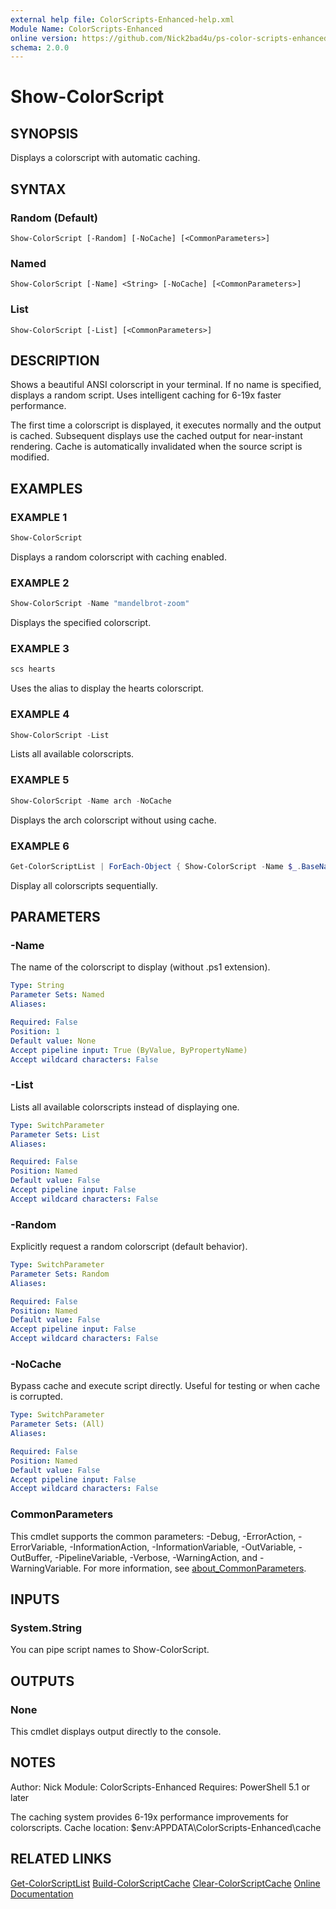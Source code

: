 ```yaml
---
external help file: ColorScripts-Enhanced-help.xml
Module Name: ColorScripts-Enhanced
online version: https://github.com/Nick2bad4u/ps-color-scripts-enhanced
schema: 2.0.0
---
```


# Show-ColorScript

## SYNOPSIS
Displays a colorscript with automatic caching.

## SYNTAX

### Random (Default)
```
Show-ColorScript [-Random] [-NoCache] [<CommonParameters>]
```

### Named
```
Show-ColorScript [-Name] <String> [-NoCache] [<CommonParameters>]
```

### List
```
Show-ColorScript [-List] [<CommonParameters>]
```

## DESCRIPTION
Shows a beautiful ANSI colorscript in your terminal. If no name is specified, displays a random script. Uses intelligent caching for 6-19x faster performance.

The first time a colorscript is displayed, it executes normally and the output is cached. Subsequent displays use the cached output for near-instant rendering. Cache is automatically invalidated when the source script is modified.

## EXAMPLES

### EXAMPLE 1
```powershell
Show-ColorScript
```
Displays a random colorscript with caching enabled.

### EXAMPLE 2
```powershell
Show-ColorScript -Name "mandelbrot-zoom"
```
Displays the specified colorscript.

### EXAMPLE 3
```powershell
scs hearts
```
Uses the alias to display the hearts colorscript.

### EXAMPLE 4
```powershell
Show-ColorScript -List
```
Lists all available colorscripts.

### EXAMPLE 5
```powershell
Show-ColorScript -Name arch -NoCache
```
Displays the arch colorscript without using cache.

### EXAMPLE 6
```powershell
Get-ColorScriptList | ForEach-Object { Show-ColorScript -Name $_.BaseName }
```
Display all colorscripts sequentially.

## PARAMETERS

### -Name
The name of the colorscript to display (without .ps1 extension).

```yaml
Type: String
Parameter Sets: Named
Aliases:

Required: False
Position: 1
Default value: None
Accept pipeline input: True (ByValue, ByPropertyName)
Accept wildcard characters: False
```

### -List
Lists all available colorscripts instead of displaying one.

```yaml
Type: SwitchParameter
Parameter Sets: List
Aliases:

Required: False
Position: Named
Default value: False
Accept pipeline input: False
Accept wildcard characters: False
```

### -Random
Explicitly request a random colorscript (default behavior).

```yaml
Type: SwitchParameter
Parameter Sets: Random
Aliases:

Required: False
Position: Named
Default value: False
Accept pipeline input: False
Accept wildcard characters: False
```

### -NoCache
Bypass cache and execute script directly. Useful for testing or when cache is corrupted.

```yaml
Type: SwitchParameter
Parameter Sets: (All)
Aliases:

Required: False
Position: Named
Default value: False
Accept pipeline input: False
Accept wildcard characters: False
```

### CommonParameters
This cmdlet supports the common parameters: -Debug, -ErrorAction, -ErrorVariable, -InformationAction, -InformationVariable, -OutVariable, -OutBuffer, -PipelineVariable, -Verbose, -WarningAction, and -WarningVariable. For more information, see [about_CommonParameters](http://go.microsoft.com/fwlink/?LinkID=113216).

## INPUTS

### System.String
You can pipe script names to Show-ColorScript.

## OUTPUTS

### None
This cmdlet displays output directly to the console.

## NOTES
Author: Nick
Module: ColorScripts-Enhanced
Requires: PowerShell 5.1 or later

The caching system provides 6-19x performance improvements for colorscripts.
Cache location: $env:APPDATA\ColorScripts-Enhanced\cache

## RELATED LINKS

[Get-ColorScriptList](Get-ColorScriptList.md)
[Build-ColorScriptCache](Build-ColorScriptCache.md)
[Clear-ColorScriptCache](Clear-ColorScriptCache.md)
[Online Documentation](https://github.com/Nick2bad4u/ps-color-scripts-enhanced)
